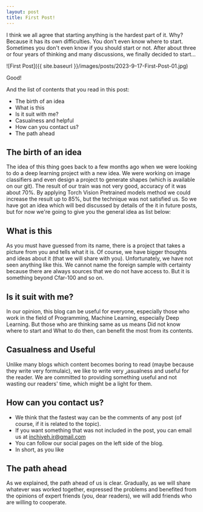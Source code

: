 ```yaml
---
layout: post
title: First Post!
---
```


I think we all agree that starting anything is the hardest part of it. Why? Because it has its own difficulties. You don't even know where to start. Sometimes you don't even know if you should start or not. After about three or four years of thinking and many discussions, we finally decided to start...

![First Post]({{ site.baseurl }}/images/posts/2023-9-17-First-Post-01.jpg)

Good!

And the list of contents that you read in this post:

* The birth of an idea
* What is this
* Is it suit with me?
* Casualness and helpful
* How can you contact us?
* The path ahead

## The birth of an idea

The idea of ​​this thing goes back to a few months ago when we were looking to do a deep learning project with a new idea. We were working on image classifiers and even design a project to generate shapes (which is available on our git). The result of our train was not very good, accuracy of it was about 70%. By applying Torch Vision Pretrained models method we could increase the result up to 85%, but the technique was not satisfied us. So we have got an idea which will  bed discussed by details of the it in future posts, but for now we're going to give you the general idea as list below:

 

## What is this

As you must have guessed from its name, there is a project that takes a picture from you and tells what it is. Of course, we have bigger thoughts and ideas  about it (that we will share with you). Unfortunately, we have not seen anything like this. We cannot name the foreign sample with certainty because there are always sources that we do not have access to. But it is something beyond Cfar-100 and so on.

 

## Is it suit with me?

In our opinion, this blog can be useful for everyone, especially those who work in the field of Programming, Machine Learning, especially Deep Learning. But those who are thinking same as us means Did not know where to start and What to do then, can benefit the most from its contents.

 

## Casualness and Useful

Unlike many blogs which content becomes boring to read (maybe because they write very formulaic), we like to write very زasualness and useful for the reader. We are committed to providing something useful and not wasting our readers' time, which might be a light for them.

 

## How can you contact us?

* We think that the fastest way can be the comments of any post (of course, if it is related to the topic).
* If you want something that was not included in the post, you can email us at inchiyeh.ir@gmail.com
* You can follow our social pages on the left side of the blog.
* In short, as you like

 

## The path ahead

As we explained, the path ahead of us is clear. Gradually, as we  will share whatever was worked together, expressed the problems and benefited from the opinions of expert friends (you, dear readers), we will add friends who are willing to cooperate.